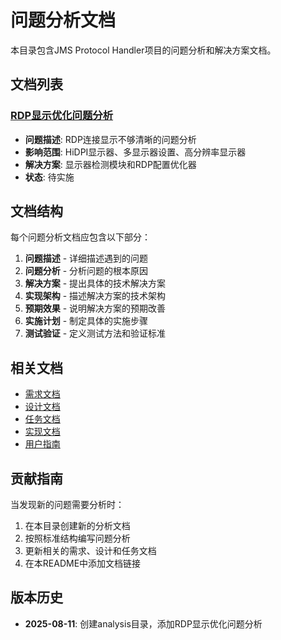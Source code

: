# 问题分析文档

本目录包含JMS Protocol Handler项目的问题分析和解决方案文档。

## 文档列表

### [RDP显示优化问题分析](rdp-display-optimization.md)
- **问题描述**: RDP连接显示不够清晰的问题分析
- **影响范围**: HiDPI显示器、多显示器设置、高分辨率显示器
- **解决方案**: 显示器检测模块和RDP配置优化器
- **状态**: 待实施

## 文档结构

每个问题分析文档应包含以下部分：

1. **问题描述** - 详细描述遇到的问题
2. **问题分析** - 分析问题的根本原因
3. **解决方案** - 提出具体的技术解决方案
4. **实现架构** - 描述解决方案的技术架构
5. **预期效果** - 说明解决方案的预期改善
6. **实施计划** - 制定具体的实施步骤
7. **测试验证** - 定义测试方法和验证标准

## 相关文档

- [需求文档](../../.kiro/specs/jms-protocol-handler/requirements.md)
- [设计文档](../../.kiro/specs/jms-protocol-handler/design.md)
- [任务文档](../../.kiro/specs/jms-protocol-handler/tasks.md)
- [实现文档](../implementation/)
- [用户指南](../user-guide/)

## 贡献指南

当发现新的问题需要分析时：

1. 在本目录创建新的分析文档
2. 按照标准结构编写问题分析
3. 更新相关的需求、设计和任务文档
4. 在本README中添加文档链接

## 版本历史

- **2025-08-11**: 创建analysis目录，添加RDP显示优化问题分析
